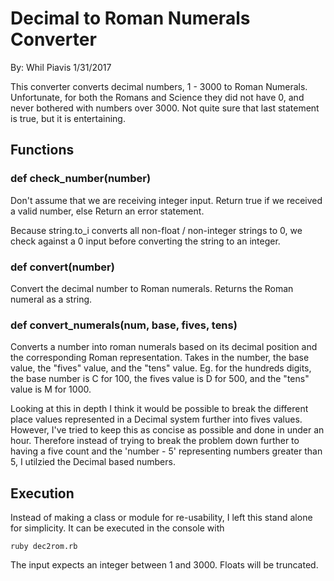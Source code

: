 # Decimal to Roman Numerals Converter

By: Whil Piavis
1/31/2017

This converter converts decimal numbers, 1 - 3000 to Roman Numerals.
Unfortunate, for both the Romans and Science they did not have 0,
and never bothered with numbers over 3000.  Not quite sure that last statement
is true, but it is entertaining.

## Functions 

### def check_number(number)
Don't assume that we are receiving integer input.
Return true if we received a valid number, else 
Return an error statement.

Because string.to_i converts all non-float / non-integer strings
to 0, we check against a 0 input before converting the string to an integer.

### def convert(number)
Convert the decimal number to Roman numerals.
Returns the Roman numeral as a string.

### def convert_numerals(num, base, fives, tens)
Converts a number into roman numerals based on its
decimal position and the corresponding Roman representation.
Takes in the number, the base value, the "fives"
value, and the "tens" value.
Eg. for the hundreds digits, the base number is C for 100, the fives
value is D for 500, and the "tens" value is M for 1000. 

Looking at this in depth I think it would be possible to break the 
different place values represented in a Decimal system further into 
fives values. However, I've tried to keep this as concise as possible
and done in under an hour.  Therefore instead of trying to break the 
problem down further to having a five count and the 'number - 5' representing
numbers greater than 5, I utilzied the Decimal based numbers.

## Execution 
Instead of making a class or module for re-usability, I left this 
stand alone for simplicity.  It can be executed in the console with 

`ruby dec2rom.rb`

The input expects an integer between 1 and 3000.  Floats will be truncated.
